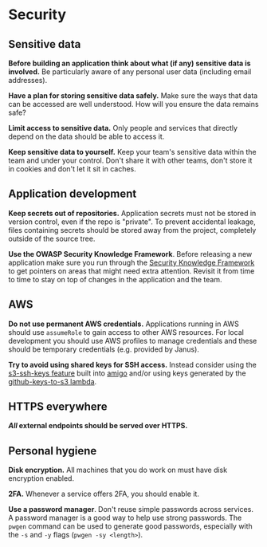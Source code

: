# Security

## Sensitive data

**Before building an application think about what (if any) sensitive
data is involved.** Be particularly aware of any personal user data
(including email addresses).

**Have a plan for storing sensitive data safely.** Make sure the ways
that data can be accessed are well understood. How will you ensure the
data remains safe?

**Limit access to sensitive data.** Only people and services that
directly depend on the data should be able to access it.

**Keep sensitive data to yourself.** Keep your team's sensitive data
within the team and under your control. Don't share it with other
teams, don't store it in cookies and don't let it sit in caches.

## Application development

**Keep secrets out of repositories.** Application secrets must not be
stored in version control, even if the repo is "private". To prevent
accidental leakage, files containing secrets should be stored away
from the project, completely outside of the source tree.

**Use the OWASP Security Knowledge Framework**. Before releasing a new
application make sure you run through the [Security Knowledge Framework](https://www.securityknowledgeframework.org/)
to get pointers on areas that might need extra attention. Revisit it
from time to time to stay on top of changes in the application and the
team.

## AWS

**Do not use permanent AWS credentials.** Applications running in AWS
should use `assumeRole` to gain access to other AWS resources. For
local development you should use AWS profiles to manage credentials
and these should be temporary credentials (e.g. provided by Janus).

**Try to avoid using shared keys for SSH access.** Instead consider using
the [s3-ssh-keys feature](https://amigo.gutools.co.uk/roles#s3-ssh-keys)
built into [amigo](https://amigo.gutools.co.uk/) and/or using keys generated
by the [github-keys-to-s3 lambda](https://github.com/guardian/github-keys-to-s3-lambda).

## HTTPS everywhere

**_All_ external endpoints should be served over HTTPS.**

## Personal hygiene

**Disk encryption.** All machines that you do work on must have disk
encryption enabled.

**2FA.** Whenever a service offers 2FA, you should enable it.

**Use a password manager**. Don't reuse simple passwords across
services. A password manager is a good way to help use strong
passwords. The `pwgen` command can be used to generate good passwords,
especially with the `-s` and `-y` flags (`pwgen -sy <length>`).
